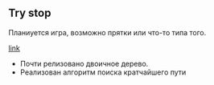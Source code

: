 Try stop
----
Планиуется игра, возможно прятки или что-то типа того.

[link](https://bartolomeod.github.io/try-stop)

- Почти релизовано двоичное дерево.
- Реализован  алгоритм поиска кратчайшего пути